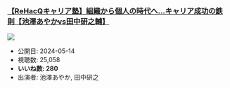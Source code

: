 ### [【ReHacQキャリア塾】組織から個人の時代へ…キャリア成功の鉄則【池澤あやかvs田中研之輔】](https://www.youtube.com/watch?v=JVvhJ7HQn3g)
[![](https://img.youtube.com/vi/JVvhJ7HQn3g/sddefault.jpg)](https://www.youtube.com/watch?v=JVvhJ7HQn3g)
-   公開日: 2024-05-14
-   視聴数: 25,058
-   **いいね数: 280**
-   出演者: 池澤あやか, 田中研之
